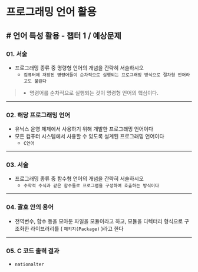 # 프로그래밍 언어 활용

## # 언어 특성 활용 - 챕터 1 / 예상문제

### 01. 서술

- 프로그래밍 종류 중 명령형 언어의 개념을 간략히 서술하시오
  - `컴퓨터에 저장된 명령어들이 순차적으로 실행되는 프로그래밍 방식으로 절차형 언어라고도 불린다`

>- 명령어를 순차적으로 실행되는 것이 명령형 언어의 핵심이다.

---

### 02. 해당 프로그래밍 언어

- 유닉스 운영 체제에서 사용하기 위해 개발한 프로그래밍 언어이다
- 모든 컴퓨터 시스템에서 사용할 수 있도록 설계된 프로그래밍 언어이다
  - `C언어`

---

### 03. 서술

- 프로그래밍 종류 중 함수형 언어의 개념을 간략히 서술하시오
  - `수학적 수식과 같은 함수들로 프로그램을 구성하여 호출하는 방식이다`

---

### 04. 괄호 안의 용어

- 전역변수, 함수 등을 모아둔 파일을 모듈이라고 하고, 모듈을 디렉터리 형식으로 구조화한 라이브러리를 ( `패키지(Package)` )라고 한다

---

### 05. C 코드 출력 결과

- `nationalter`
